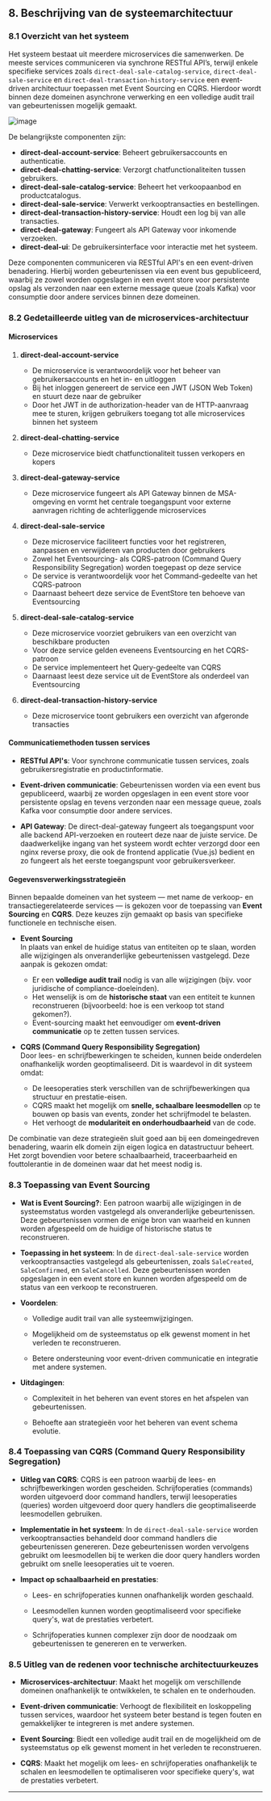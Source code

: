 ## 8. Beschrijving van de systeemarchitectuur

### 8.1 Overzicht van het systeem

Het systeem bestaat uit meerdere microservices die samenwerken. De meeste services communiceren via synchrone RESTful API’s, terwijl enkele specifieke services zoals `direct-deal-sale-catalog-service`, `direct-deal-sale-service` en `direct-deal-transaction-history-service` een event-driven architectuur toepassen met Event Sourcing en CQRS. Hierdoor wordt binnen deze domeinen asynchrone verwerking en een volledige audit trail van gebeurtenissen mogelijk gemaakt.

![image](https://github.com/nieuwmijnleven/directdeal/assets/56591823/8a180293-c45e-4bf8-aab4-447fa0b3a8ad)

De belangrijkste componenten zijn:

- **direct-deal-account-service**: Beheert gebruikersaccounts en authenticatie.
- **direct-deal-chatting-service**: Verzorgt chatfunctionaliteiten tussen gebruikers.
- **direct-deal-sale-catalog-service**: Beheert het verkoopaanbod en productcatalogus.
- **direct-deal-sale-service**: Verwerkt verkooptransacties en bestellingen.
- **direct-deal-transaction-history-service**: Houdt een log bij van alle transacties.
- **direct-deal-gateway**: Fungeert als API Gateway voor inkomende verzoeken.
- **direct-deal-ui**: De gebruikersinterface voor interactie met het systeem.

Deze componenten communiceren via RESTful API's en een event-driven benadering. Hierbij worden gebeurtenissen via een event bus gepubliceerd, waarbij ze zowel worden opgeslagen in een event store voor persistente opslag als verzonden naar een externe message queue (zoals Kafka) voor consumptie door andere services binnen deze domeinen.

### 8.2 Gedetailleerde uitleg van de microservices-architectuur

#### Microservices
1. **direct-deal-account-service**
	* De microservice is verantwoordelijk voor het beheer van gebruikersaccounts en het in- en uitloggen
	* Bij het inloggen genereert de service een JWT (JSON Web Token) en stuurt deze naar de gebruiker
	* Door het JWT in de authorization-header van de HTTP-aanvraag mee te sturen, krijgen gebruikers toegang tot alle microservices binnen het systeem 
  
2. **direct-deal-chatting-service**
	* Deze microservice biedt chatfunctionaliteit tussen verkopers en kopers

3. **direct-deal-gateway-service**
	* Deze microservice fungeert als API Gateway binnen de MSA-omgeving en vormt het centrale toegangspunt voor externe aanvragen richting de achterliggende microservices

4. **direct-deal-sale-service**
	* Deze microservice faciliteert functies voor het registreren, aanpassen en verwijderen van producten door gebruikers
	* Zowel het Eventsourcing- als CQRS-patroon (Command Query Responsibility Segregation) worden toegepast op deze service
	* De service is verantwoordelijk voor het Command-gedeelte van het CQRS-patroon
	* Daarnaast beheert deze service de EventStore ten behoeve van Eventsourcing

5. **direct-deal-sale-catalog-service**
	* Deze microservice voorziet gebruikers van een overzicht van beschikbare producten
	* Voor deze service gelden eveneens Eventsourcing en het CQRS-patroon
	* De service implementeert het Query-gedeelte van CQRS
	* Daarnaast leest deze service uit de EventStore als onderdeel van Eventsourcing

6. **direct-deal-transaction-history-service**
	* Deze microservice toont gebruikers een overzicht van afgeronde transacties

#### Communicatiemethoden tussen services

- **RESTful API's**: Voor synchrone communicatie tussen services, zoals gebruikersregistratie en productinformatie.
    
- **Event-driven communicatie**: Gebeurtenissen worden via een event bus gepubliceerd, waarbij ze worden opgeslagen in een event store voor persistente opslag en tevens verzonden naar een message queue, zoals Kafka voor consumptie door andere services.
    
- **API Gateway**: De direct-deal-gateway fungeert als toegangspunt voor alle backend API-verzoeken en routeert deze naar de juiste service. De daadwerkelijke ingang van het systeem wordt echter verzorgd door een nginx reverse proxy, die ook de frontend applicatie (Vue.js) bedient en zo fungeert als het eerste toegangspunt voor gebruikersverkeer.

#### Gegevensverwerkingsstrategieën

Binnen bepaalde domeinen van het systeem — met name de verkoop- en transactiegerelateerde services — is gekozen voor de toepassing van **Event Sourcing** en **CQRS**. Deze keuzes zijn gemaakt op basis van specifieke functionele en technische eisen.

- **Event Sourcing**  
  In plaats van enkel de huidige status van entiteiten op te slaan, worden alle wijzigingen als onveranderlijke gebeurtenissen vastgelegd. Deze aanpak is gekozen omdat:  
  - Er een **volledige audit trail** nodig is van alle wijzigingen (bijv. voor juridische of compliance-doeleinden).  
  - Het wenselijk is om de **historische staat** van een entiteit te kunnen reconstrueren (bijvoorbeeld: hoe is een verkoop tot stand gekomen?).  
  - Event-sourcing maakt het eenvoudiger om **event-driven communicatie** op te zetten tussen services.

- **CQRS (Command Query Responsibility Segregation)**  
  Door lees- en schrijfbewerkingen te scheiden, kunnen beide onderdelen onafhankelijk worden geoptimaliseerd. Dit is waardevol in dit systeem omdat:  
  - De leesoperaties sterk verschillen van de schrijfbewerkingen qua structuur en prestatie-eisen.  
  - CQRS maakt het mogelijk om **snelle, schaalbare leesmodellen** op te bouwen op basis van events, zonder het schrijfmodel te belasten.  
  - Het verhoogt de **modulariteit en onderhoudbaarheid** van de code.

De combinatie van deze strategieën sluit goed aan bij een domeingedreven benadering, waarin elk domein zijn eigen logica en datastructuur beheert. Het zorgt bovendien voor betere schaalbaarheid, traceerbaarheid en fouttolerantie in de domeinen waar dat het meest nodig is.

    

### 8.3 Toepassing van Event Sourcing

- **Wat is Event Sourcing?**: Een patroon waarbij alle wijzigingen in de systeemstatus worden vastgelegd als onveranderlijke gebeurtenissen. Deze gebeurtenissen vormen de enige bron van waarheid en kunnen worden afgespeeld om de huidige of historische status te reconstrueren.
    
- **Toepassing in het systeem**: In de `direct-deal-sale-service` worden verkooptransacties vastgelegd als gebeurtenissen, zoals `SaleCreated`, `SaleConfirmed`, en `SaleCancelled`. Deze gebeurtenissen worden opgeslagen in een event store en kunnen worden afgespeeld om de status van een verkoop te reconstrueren.
    
- **Voordelen**:
    
    - Volledige audit trail van alle systeemwijzigingen.
        
    - Mogelijkheid om de systeemstatus op elk gewenst moment in het verleden te reconstrueren.
        
    - Betere ondersteuning voor event-driven communicatie en integratie met andere systemen.
        
- **Uitdagingen**:
    
    - Complexiteit in het beheren van event stores en het afspelen van gebeurtenissen.
        
    - Behoefte aan strategieën voor het beheren van event schema evolutie.
        

### 8.4 Toepassing van CQRS (Command Query Responsibility Segregation)

- **Uitleg van CQRS**: CQRS is een patroon waarbij de lees- en schrijfbewerkingen worden gescheiden. Schrijfoperaties (commands) worden uitgevoerd door command handlers, terwijl leesoperaties (queries) worden uitgevoerd door query handlers die geoptimaliseerde leesmodellen gebruiken.
    
- **Implementatie in het systeem**: In de `direct-deal-sale-service` worden verkooptransacties behandeld door command handlers die gebeurtenissen genereren. Deze gebeurtenissen worden vervolgens gebruikt om leesmodellen bij te werken die door query handlers worden gebruikt om snelle leesoperaties uit te voeren.
    
- **Impact op schaalbaarheid en prestaties**:
    
    - Lees- en schrijfoperaties kunnen onafhankelijk worden geschaald.
        
    - Leesmodellen kunnen worden geoptimaliseerd voor specifieke query's, wat de prestaties verbetert.
        
    - Schrijfoperaties kunnen complexer zijn door de noodzaak om gebeurtenissen te genereren en te verwerken.
        

### 8.5 Uitleg van de redenen voor technische architectuurkeuzes

- **Microservices-architectuur**: Maakt het mogelijk om verschillende domeinen onafhankelijk te ontwikkelen, te schalen en te onderhouden.
    
- **Event-driven communicatie**: Verhoogt de flexibiliteit en loskoppeling tussen services, waardoor het systeem beter bestand is tegen fouten en gemakkelijker te integreren is met andere systemen.
    
- **Event Sourcing**: Biedt een volledige audit trail en de mogelijkheid om de systeemstatus op elk gewenst moment in het verleden te reconstrueren.
    
- **CQRS**: Maakt het mogelijk om lees- en schrijfoperaties onafhankelijk te schalen en leesmodellen te optimaliseren voor specifieke query's, wat de prestaties verbetert.
    

---
